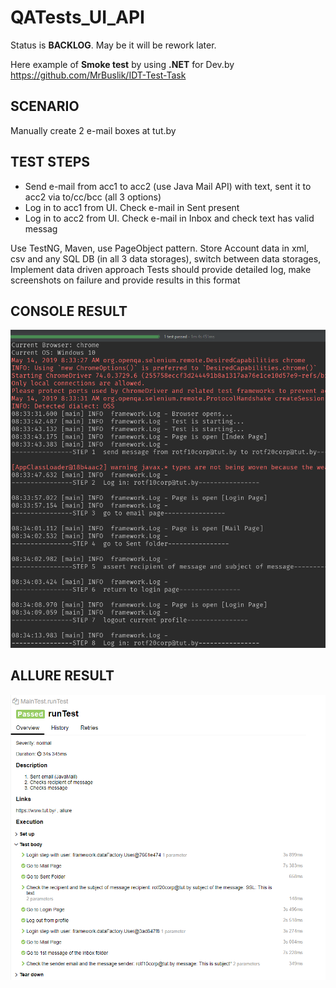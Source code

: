 # QATests_UI_API
Status is **BACKLOG**. May be it will be rework later.

Here example of **Smoke test** by using **.NET** for Dev.by
https://github.com/MrBuslik/IDT-Test-Task

## SCENARIO

Manually create 2 e-mail boxes at tut.by

## TEST STEPS

* Send e-mail from acc1 to acc2 (use Java Mail API) with text, sent it to acc2 via to/cc/bcc (all 3 options)
* Log in to acc1 from UI. Check e-mail in Sent present
* Log in to acc2 from UI. Check e-mail in Inbox and check text has valid messag

Use TestNG, Maven, use PageObject pattern. Store Account data in xml, csv and any SQL DB (in all 3 data storages), switch between data storages, Implement data driven approach Tests should provide detailed log, make screenshots on failure and provide results in this format

## CONSOLE RESULT
![alt text](console.png)

## ALLURE RESULT
![alt text](allure.png)
